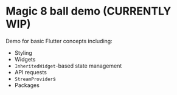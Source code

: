 # Magic 8 ball demo (CURRENTLY WIP)

Demo for basic Flutter concepts including:
- Styling
- Widgets
- `InheritedWidget`-based state management
- API requests
- `StreamProvider`s
- Packages
